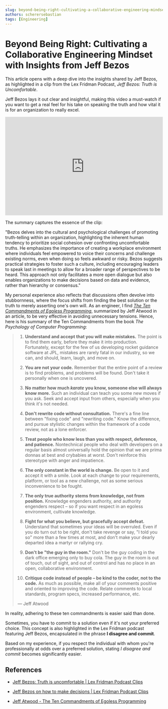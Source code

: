```yaml
---
slug: beyond-being-right-cultivating-a-collaborative-engineering-mindset-with-insights-from-jeff-bezos
authors: scherersebastian
tags: [Engineering]
---
```


# Beyond Being Right: Cultivating a Collaborative Engineering Mindset with Insights from Jeff Bezos

This article opens with a deep dive into the insights shared by Jeff Bezos, as highlighted in a clip from the Lex Fridman Podcast, _Jeff Bezos: Truth is Uncomfortable_.

Jeff Bezos lays it out clear and insightful, making this video a must-watch if you want to get a real feel for his take on speaking the truth and how vital it is for an organization to really excel.

<!--truncate-->

<iframe width="100%" height="315" src="https://www.youtube.com/embed/JL4OoKJyNrc?si=FLuImZ8yiz5bVKFZ" title="YouTube video player" frameborder="0" allow="accelerometer; autoplay; clipboard-write; encrypted-media; gyroscope; picture-in-picture; web-share" allowfullscreen></iframe>


The summary captures the essence of the clip:

"Bezos delves into the cultural and psychological challenges of promoting truth-telling within an organization, highlighting the inherent human tendency to prioritize social cohesion over confronting uncomfortable truths. He emphasizes the importance of creating a workplace environment where individuals feel empowered to voice their concerns and challenge existing norms, even when doing so feels awkward or risky. Bezos suggests practical strategies to foster such a culture, including encouraging leaders to speak last in meetings to allow for a broader range of perspectives to be heard. This approach not only facilitates a more open dialogue but also enables organizations to make decisions based on data and evidence, rather than hierarchy or consensus."

My personal experience also reflects that discussions often devolve into stubbornness, where the focus shifts from finding the best solution or the truth to merely asserting one's own will. As an engineer, I find [_The Ten Commandments of Egoless Programming_](https://blog.codinghorror.com/the-ten-commandments-of-egoless-programming/), summarized by Jeff Atwood in an article, to be very effective in avoiding unnecessary tensions. Hence, here is his summary of the Ten Commandments from the book _The Psychology of Computer Programming_:

> 1. **Understand and accept that you will make mistakes.** The point is to find them early, before they make it into production. Fortunately, except for the few of us developing rocket guidance software at JPL, mistakes are rarely fatal in our industry, so we can, and should, learn, laugh, and move on.
>
> 2. **You are not your code.** Remember that the entire point of a review is to find problems, and problems will be found. Don't take it personally when one is uncovered.
>
> 3. **No matter how much _karate_ you know, someone else will always know more.** Such an individual can teach you some new moves if you ask. Seek and accept input from others, especially when you think it's not needed.
>
> 4. **Don't rewrite code without consultation.** There's a fine line between "fixing code" and "rewriting code." Know the difference, and pursue stylistic changes within the framework of a code review, not as a lone enforcer.
>
> 5. **Treat people who know less than you with respect, deference, and patience.** Nontechnical people who deal with developers on a regular basis almost universally hold the opinion that we are prima donnas at best and crybabies at worst. Don't reinforce this stereotype with anger and impatience.
>
> 6. **The only constant in the world is change.** Be open to it and accept it with a smile. Look at each change to your requirements, platform, or tool as a new challenge, not as some serious inconvenience to be fought.
>
> 7. **The only true authority stems from knowledge, not from position.** Knowledge engenders authority, and authority engenders respect – so if you want respect in an egoless environment, cultivate knowledge.
>
> 8. **Fight for what you believe, but gracefully accept defeat.** Understand that sometimes your ideas will be overruled. Even if you do turn out to be right, don't take revenge or say, "I told you so" more than a few times at most, and don't make your dearly departed idea a martyr or rallying cry.
>
> 9. **Don't be "the guy in the room."** Don't be the guy coding in the dark office emerging only to buy cola. The guy in the room is out of touch, out of sight, and out of control and has no place in an open, collaborative environment.
>
> 10. **Critique code instead of people – be kind to the coder, not to the code.** As much as possible, make all of your comments positive and oriented to improving the code. Relate comments to local standards, program specs, increased performance, etc.
>
> — Jeff Atwood

In reality, adhering to these ten commandments is easier said than done.

Sometimes, you have to commit to a solution even if it's not your preferred choice. This concept is also highlighted in the Lex Fridman podcast featuring Jeff Bezos, encapsulated in the phrase **I disagree and commit**.

Based on my experience, if you respect the individual with whom you're professionally at odds over a preferred solution, stating _I disagree and commit_ becomes significantly easier.

## References

- [Jeff Bezos: Truth is uncomfortable | Lex Fridman Podcast Clips](https://www.youtube.com/watch?v=JL4OoKJyNrc)

- [Jeff Bezos on how to make decisions | Lex Fridman Podcast Clips](https://www.youtube.com/watch?v=VFwCGECvq4I)

- [Jeff Atwood - The Ten Commandments of Egoless Programming](https://blog.codinghorror.com/the-ten-commandments-of-egoless-programming/)
